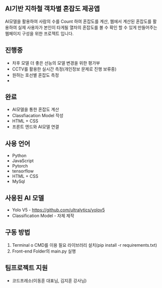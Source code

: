 ## AI기반 지하철 객차별 혼잡도 제공앱


AI모델을 활용하여 사람의 수를 Count 하여 혼잡도를 계산, 웹에서 계산된 혼잡도를 활용하여
실제 사용자가 본인이 타게될 열차의 혼잡도를 볼 수 확인 할 수 있게 만들어주는 웹페이지 구성을 위한 프로젝트 입니다.

## 진행중
- 차후 모델 더 좋은 선능의 모델 변경을 위한 평가부
- CCTV를 활용한 실시간 측정(개인정보 문제로 진행 보류중)
- 원하는 호선별 혼잡도 측정
- 
## 완료
- AI모델을 통한 혼잡도 계산
- Classfiacation Model 작성
- HTML + CSS
- 프론트 엔드와 AI모델 연결

## 사용 언어

- Python
- JavaScript
- Pytorch
- tensorflow
- HTML + CSS
- MySql

## 사용된 AI 모델
- Yolo V5 - https://github.com/ultralytics/yolov5
- Classification Model - 자체 제작

## 구동 방법
1. Terminal o CMD를 이용 필요 라이브러리 설치(pip install -r requirements.txt)
2. Front-end Folder의 main.py 실행

## 팀프로젝트 지원
- 코드프레소(이동훈 대표님, 김지훈 강사님)
